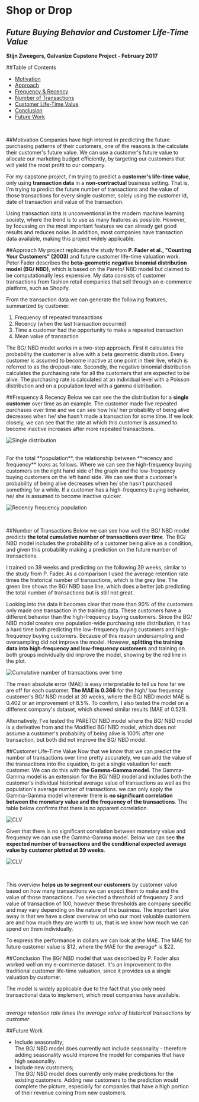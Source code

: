 # **Shop or Drop**
## *Future Buying Behavior and Customer Life-Time Value*

**Stijn Zweegers, Galvanize Capstone Project - February 2017**

##Table of Contents
* [Motivation](#motivation)
* [Approach](#approach)
* [Frequency & Recency](#frequency--recency)
* [Number of Transactions](#number-of-transactions)
* [Customer Life-Time Value](#customer-life-time-value)
* [Conclusion](#conclusion)
* [Future Work](#future-work)
<br>

##Motivation
Companies have high interest in predicting the future purchasing patterns of their customers, one of the reasons is the calculate their customer's future value. We can use a customer's future value to allocate our marketing budget efficiently, by targeting our customers that will yield the most profit to our company.

For my capstone project, I'm trying to predict a **customer's life-time value**, only using **transaction data** in a **non-contractual** business setting. That is, I'm trying to predict the future number of transactions and the value of those transactions for every single customer, solely using the customer id, date of transaction and value of the transaction.

Using transaction data is unconventional in the modern machine learning society, where the trend is to use as many features as possible. However, by focussing on the most important features we can already get good results and reduces noise. In addition, most companies have transaction data available, making this project widely applicable.
<br>

##Approach
My project replicates the study from **P. Fader et al., "Counting Your Customers" (2003)** and future customer life-time valuation work. Peter Fader describes the **beta-geometric negative binomial distribution model (BG/ NBD)**, which is based on the Pareto/ NBD model but claimed to be computationally less expensive. My data consists of customer transactions from fashion retail companies that sell through an e-commerce platform, such as Shopify.

From the transaction data we can generate the following features, summarized by customer:
  1. Frequency of repeated transactions
  2. Recency (when the last transaction occurred)
  3. Time a customer had the opportunity to make a repeated transaction
  4. Mean value of transaction

The BG/ NBD model works in a two-step approach. First it calculates the probability the customer is alive with a beta geometric distribution. Every customer is assumed to become inactive at one point in their live, which is referred to as the dropout-rate. Secondly, the negative binomial distribution calculates the purchasing rate for all the customers that are expected to be alive. The purchasing rate is calculated at an individual level with a Poisson distribution and on a population level with a gamma distribution.
<br>

##Frequency & Recency
Below we can see the the distribution for a **single customer** over time as an example. The customer made five repeated purchases over time and we can see how his/ her probability of being alive decreases when he/ she hasn't made a transaction for some time. If we look closely, we can see that the rate at which this customer is assumed to become inactive increases after more repeated transactions.

![Single distribution](/img/single_distribution.png)

<br>
For the total **population**, the relationship between **recency and frequency** looks as follows. Where we can see the high-frequency buying customers on the right hand side of the graph and the low-frequency buying customers on the left hand side. We can see that a customer's probability of being alive decreases when he/ she hasn't purchased something for a while. If a customer has a high-frequency buying behavior, he/ she is assumed to become inactive quicker.

![Recency frequency population](/img/rec_freq_population.png)

<br>


##Number of Transactions
Below we can see how well the BG/ NBD model predicts **the total cumulative number of transactions over time**. The BG/ NBD model includes the probability of a customer being alive as a condition, and given this probability making a prediction on the future number of transactions.

I trained on 39 weeks and predicting on the following 39 weeks, similar to the study from P. Fader. As a comparison I used the average retention rate times the historical number of transactions, which is the grey line. The green line shows the BG/ NBD base line, which does a better job predicting the total number of transactions but is still not great.

Looking into the data it becomes clear that more than 90% of the customers only made one transaction in the training data. These customers have a different behavior than the high-frequency buying customers. Since the BG/ NBD model creates one population-wide purchasing rate distribution, it has a hard time both predicting the low-frequency buying customers and high-frequency buying customers. Because of this reason undersampling and oversampling did not improve the model. However, **splitting the training data into high-frequency and low-frequency customers** and training on both groups individually did improve the model, showing by the red line in the plot.

![Cumulative number of transactions over time](/img/cum_num_trans.png)

The mean absolute error (MAE) is easy interpretable to tell us how far we are off for each customer. **The MAE is 0.366** for the high/ low frequency customer's BG/ NBD model at 39 weeks, where the BG/ NBD model MAE is 0.402 or an improvement of 8.5%. To confirm, I also tested the model on a different company's dataset, which showed similar results (MAE of 0.521).

Alternatively, I've tested the PARETO/ NBD model where the BG/ NBD model is a derivative from and the Modified BG/ NBD model, which does not assume a customer's probability of being alive is 100% after one transaction, but both did not improve the BG/ NBD model.
<br>

##Customer Life-Time Value
Now that we know that we can predict the number of transactions over time pretty accurately, we can add the value of the transactions into the equation, to get a single valuation for each customer. We can do this with **the Gamma-Gamma model**. The Gamma-Gamma model is an extension for the BG/ NBD model and includes both the customer's individual historical average value of transactions as well as the population's average number of transactions. we can only apply the Gamma-Gamma model whenever there is **no significant correlation between the monetary value and the frequency of the transactions**. The table below confirms that there is no apparent correlation.

![CLV](/img/correlation_mon_val.png)
<br>

Given that there is no significant correlation between monetary value and frequency we can use the Gamma-Gamma model. Below we can see **the expected number of transactions and the conditional expected average value by customer plotted at 39 weeks**.

![CLV](/img/CLV.png)

<br>


This overview **helps us to segment our customers** by customer value based on how many transactions we can expect them to make and the value of those transactions. I've selected a threshold of frequency 2 and value of transaction of 100, however these thresholds are company specific and may vary depending on the nature of the business. The important take away is that we have a clear overview on who our most valuable customers are and how much they are worth to us, that is we know how much we can spend on them individually.

To express the performance in dollars we can look at the MAE. The MAE for future customer value is $12, where the MAE for the average* is $22.
<br>

##Conclusion
The BG/ NBD model that was described by P. Fader also worked well on my e-commerce dataset. It's an improvement to the traditional customer life-time valuation, since it provides us a single valuation by customer.

The model is widely applicable due to the fact that you only need transactional data to implement, which most companies have available.
<br>
<br>

*average retention rate times the average value of historical transactions by customer*


##Future Work
* Include seasonality; <br>
The BG/ NBD model does currently not include seasonality - therefore adding seasonality would improve the model for companies that have high seasonality.
* Include new customers; <br>
The BG/ NBD model does currently only make predictions for the existing customers. Adding new customers to the prediction would complete the picture, especially for companies that have a high portion of their revenue coming from new customers.

